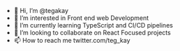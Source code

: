 - 👋 Hi, I’m @tegakay
- 👀 I’m interested in Front end web Development 
- 🌱 I’m currently learning TypeScript and CI/CD pipelines
- 💞️ I’m looking to collaborate on React Focused projects
- 📫 How to reach me twitter.com/teg_kay

<!---
tegakay/tegakay is a ✨ special ✨ repository because its `README.md` (this file) appears on your GitHub profile.
You can click the Preview link to take a look at your changes.
--->

